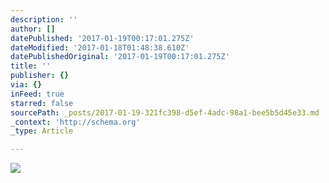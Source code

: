 ```yaml
---
description: ''
author: []
datePublished: '2017-01-19T00:17:01.275Z'
dateModified: '2017-01-18T01:48:38.610Z'
datePublishedOriginal: '2017-01-19T00:17:01.275Z'
title: ''
publisher: {}
via: {}
inFeed: true
starred: false
sourcePath: _posts/2017-01-19-321fc398-d5ef-4adc-98a1-bee5b5d45e33.md
_context: 'http://schema.org'
_type: Article

---
```

![](https://the-grid-user-content.s3-us-west-2.amazonaws.com/3e82eea2-d1ed-4c6f-9475-94ccbb81a5fa.jpg)